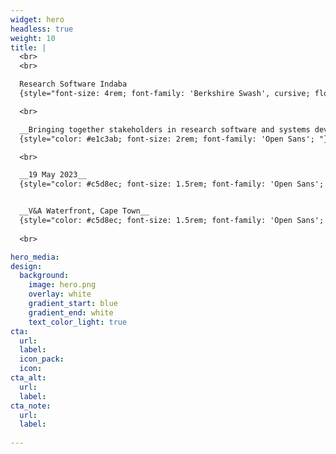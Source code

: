 ```yaml
---
widget: hero
headless: true
weight: 10
title: |
  <br>
  <br>

  Research Software Indaba 
  {style="font-size: 4rem; font-family: 'Berkshire Swash', cursive; float: center; "} 

  <br>

  __Bringing together stakeholders in research software and systems development__
  {style="color: #e1c3ab; font-size: 2rem; font-family: 'Open Sans'; "} 

  <br>

  __19 May 2023__
  {style="color: #c5d8ec; font-size: 1.5rem; font-family: 'Open Sans';  "} 


  __V&A Waterfront, Cape Town__
  {style="color: #c5d8ec; font-size: 1.5rem; font-family: 'Open Sans';  "} 
  
  <br>

hero_media: 
design:
  background:
    image: hero.png
    overlay: white
    gradient_start: blue
    gradient_end: white
    text_color_light: true
cta:
  url: 
  label: 
  icon_pack: 
  icon: 
cta_alt:
  url: 
  label: 
cta_note:
  url:
  label: 
    
---
```


